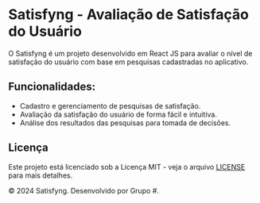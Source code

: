 # Satisfyng - Avaliação de Satisfação do Usuário

O Satisfyng é um projeto desenvolvido em React JS para avaliar o nível de satisfação do usuário com base em pesquisas cadastradas no aplicativo.

## Funcionalidades:

- Cadastro e gerenciamento de pesquisas de satisfação.
- Avaliação da satisfação do usuário de forma fácil e intuitiva.
- Análise dos resultados das pesquisas para tomada de decisões.

## Licença

Este projeto está licenciado sob a Licença MIT - veja o arquivo [LICENSE](LICENSE) para mais detalhes.

&copy; 2024 Satisfyng. Desenvolvido por Grupo #.
